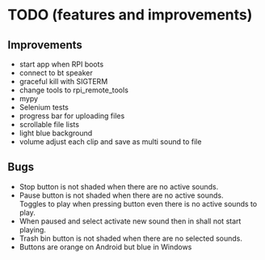 # TODO (features and improvements)

## Improvements
- start app when RPI boots
- connect to bt speaker
- graceful kill with SIGTERM
- change tools to rpi_remote_tools
- mypy
- Selenium tests
- progress bar for uploading files
- scrollable file lists
- light blue background
- volume adjust each clip and save as multi sound to file
  
## Bugs

- Stop button is not shaded when there are no active sounds.
- Pause button is not shaded when there are no active sounds.<br>
  Toggles to play when pressing button even there is no active sounds to play.
- When paused and select activate new sound then in shall not start playing.
- Trash bin button is not shaded when there are no selected sounds.
- Buttons are orange on Android but blue in Windows
 